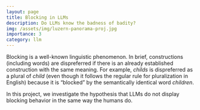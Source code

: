 ```yaml
---
layout: page
title: Blocking in LLMs
description: Do LLMs know the badness of badity?
img: /assets/img/luzern-panorama-proj.jpg
importance: 3
category: llm
---
```


Blocking is a well-known linguistic phenomenon. In brief, constructions (including words) are dispreferred if there is an already established construction with the same meaning. For example, *childs* is dispreferred as a plural of *child* (even though it follows the regular rule for pluralization in English) because it is “blocked” by the semantically identical word *children*.

In this project, we investigate the hypothesis that LLMs do not display blocking behavior in the same way the humans do.